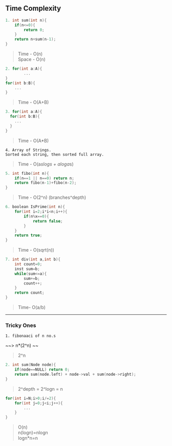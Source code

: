 ## Time Complexity

```c++
1. int sum(int n){
    if(n<=0){
        return 0;
    }
    return n+sum(n-1);
}
```
> Time - O(n)<br/>
> Space - O(n)


```c++
2. for(int a:A){
        ...
}
for(int b:B){
    ...
}
```
> Time - O(A+B)

```c++
3. for(int a:A){
  for(int b:B){
    ...
  }
}
```
> Time - O(A*B)

```
4. Array of Strings.
Sorted each string, then sorted full array.
```
> Time - O(a*slogs + aloga*s)

```c++
5. int fibo(int n){
    if(n==1 || n==0) return n;
    return fibo(n-1)+fibo(n-2);
}
```
> Time - O(2^n)   (branches^depth)

```c++
6. boolean IsPrime(int n){
    for(int i=2;i*i<n;i++){
        if(n%x==0){
            return false;
        }
    }
    return true;
}
```
>Time - O(sqrt(n))

```c++
7. int div(int a,int b){
    int count=0;
    inst sum=b;
    while(sum<=a){
        sum+=b;
        count++;
    }
    return count;
}
```
> Time- O(a/b)


<hr/>

### Tricky Ones

```
1. fibonaaci of n no.s
```
~~> n*(2^n) ~~
> 2^n

```c++
2. int sum(Node node){
    if(node==NULL) return 0;
    return sum(node.left) + node->val + sum(node->right); 
}
```
> 2^depth = 2^logn = n

```c++
for(int i=N;i>0;i/=2){
    for(int j=0;j<i;j++){
        ...
    }
}
```
> O(n)<br/>
n(logn)=nlogn<br/>
logn*n=n
